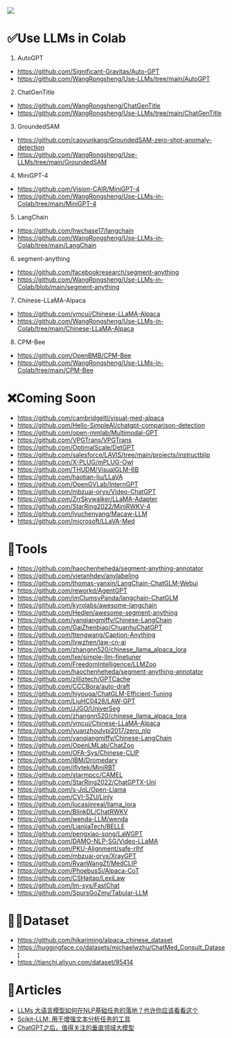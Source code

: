 ![](./images/logo.png)

# ✅Use LLMs in Colab
1. AutoGPT
- https://github.com/Significant-Gravitas/Auto-GPT
- https://github.com/WangRongsheng/Use-LLMs/tree/main/AutoGPT
2. ChatGenTitle
- https://github.com/WangRongsheng/ChatGenTitle
- https://github.com/WangRongsheng/Use-LLMs/tree/main/ChatGenTitle
3. GroundedSAM
- https://github.com/caoyunkang/GroundedSAM-zero-shot-anomaly-detection
- https://github.com/WangRongsheng/Use-LLMs/tree/main/GroundedSAM
4. MiniGPT-4
- https://github.com/Vision-CAIR/MiniGPT-4
- https://github.com/WangRongsheng/Use-LLMs-in-Colab/tree/main/MiniGPT-4
5. LangChain
- https://github.com/hwchase17/langchain
- https://github.com/WangRongsheng/Use-LLMs-in-Colab/tree/main/LangChain
6. segment-anything
- https://github.com/facebookresearch/segment-anything
- https://github.com/WangRongsheng/Use-LLMs-in-Colab/blob/main/segment-anything
7. Chinese-LLaMA-Alpaca
- https://github.com/ymcui/Chinese-LLaMA-Alpaca
- https://github.com/WangRongsheng/Use-LLMs-in-Colab/tree/main/Chinese-LLaMA-Alpaca
8. CPM-Bee
- https://github.com/OpenBMB/CPM-Bee
- https://github.com/WangRongsheng/Use-LLMs-in-Colab/tree/main/CPM-Bee

# ❌Coming Soon
- https://github.com/cambridgeltl/visual-med-alpaca
- https://github.com/Hello-SimpleAI/chatgpt-comparison-detection
- https://github.com/open-mmlab/Multimodal-GPT
- https://github.com/VPGTrans/VPGTrans
- https://github.com/OptimalScale/DetGPT
- https://github.com/salesforce/LAVIS/tree/main/projects/instructblip
- https://github.com/X-PLUG/mPLUG-Owl
- https://github.com/THUDM/VisualGLM-6B
- https://github.com/haotian-liu/LLaVA
- https://github.com/OpenGVLab/InternGPT
- https://github.com/mbzuai-oryx/Video-ChatGPT
- https://github.com/ZrrSkywalker/LLaMA-Adapter
- https://github.com/StarRing2022/MiniRWKV-4
- https://github.com/lyuchenyang/Macaw-LLM
- https://github.com/microsoft/LLaVA-Med


# 🤖Tools
- https://github.com/haochenheheda/segment-anything-annotator
- https://github.com/vietanhdev/anylabeling
- https://github.com/thomas-yanxin/LangChain-ChatGLM-Webui
- https://github.com/reworkd/AgentGPT
- https://github.com/imClumsyPanda/langchain-ChatGLM
- https://github.com/kyrolabs/awesome-langchain
- https://github.com/Hedlen/awesome-segment-anything
- https://github.com/yanqiangmiffy/Chinese-LangChain
- https://github.com/GaiZhenbiao/ChuanhuChatGPT
- https://github.com/ttengwang/Caption-Anything
- https://github.com/lvwzhen/law-cn-ai
- https://github.com/zhangnn520/chinese_llama_alpaca_lora
- https://github.com/lxe/simple-llm-finetuner
- https://github.com/FreedomIntelligence/LLMZoo
- https://github.com/haochenheheda/segment-anything-annotator
- https://github.com/zilliztech/GPTCache
- https://github.com/CCCBora/auto-draft
- https://github.com/hiyouga/ChatGLM-Efficient-Tuning
- https://github.com/LiuHC0428/LAW-GPT
- https://github.com/JJGO/UniverSeg
- https://github.com/zhangnn520/chinese_llama_alpaca_lora
- https://github.com/ymcui/Chinese-LLaMA-Alpaca
- https://github.com/yuanzhoulvpi2017/zero_nlp
- https://github.com/yanqiangmiffy/Chinese-LangChain
- https://github.com/OpenLMLab/ChatZoo
- https://github.com/OFA-Sys/Chinese-CLIP
- https://github.com/IBM/Dromedary
- https://github.com/iflytek/MiniRBT
- https://github.com/starmpcc/CAMEL
- https://github.com/StarRing2022/ChatGPTX-Uni
- https://github.com/s-JoL/Open-Llama
- https://github.com/CVI-SZU/Linly
- https://github.com/lucasjinreal/llama_lora
- https://github.com/BlinkDL/ChatRWKV
- https://github.com/wenda-LLM/wenda
- https://github.com/LianjiaTech/BELLE
- https://github.com/pengxiao-song/LaWGPT
- https://github.com/DAMO-NLP-SG/Video-LLaMA
- https://github.com/PKU-Alignment/safe-rlhf
- https://github.com/mbzuai-oryx/XrayGPT
- https://github.com/RyanWangZf/MedCLIP
- https://github.com/PhoebusSi/Alpaca-CoT
- https://github.com/CSHaitao/LexiLaw
- https://github.com/lm-sys/FastChat
- https://github.com/SpursGoZmy/Tabular-LLM

# 👷‍♂️Dataset

- https://github.com/hikariming/alpaca_chinese_dataset
- https://huggingface.co/datasets/michaelwzhu/ChatMed_Consult_Dataset
- https://tianchi.aliyun.com/dataset/95414

# 📝Articles

- [LLMs 大语言模型如何在NLP基础任务的落地？也许你应该看看这个](https://mp.weixin.qq.com/s/r3x-2VwOyxYLNm2E-4ZCHw)
- [Scikit-LLM: 用于增强文本分析任务的工具](https://mp.weixin.qq.com/s/UNjXGUunH2U_cW93B2ZtkQ)
- [ChatGPT之后，值得关注的垂直领域大模型](https://mp.weixin.qq.com/s/J3p22Kez6VKpbs1l0fuWvQ)
